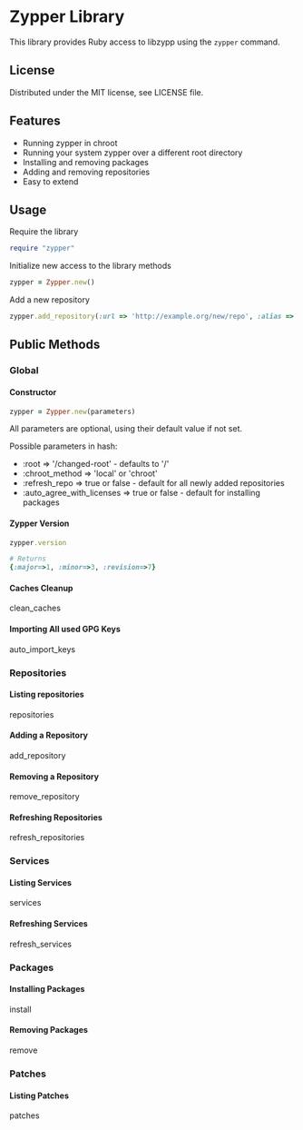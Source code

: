 # Zypper Library #

This library provides Ruby access to libzypp using the
`zypper` command.

## License ##

Distributed under the MIT license, see LICENSE file.

## Features ###

* Running zypper in chroot
* Running your system zypper over a different root directory
* Installing and removing packages
* Adding and removing repositories
* Easy to extend

## Usage ##

Require the library

```ruby
require "zypper"
```

Initialize new access to the library methods

```ruby
zypper = Zypper.new()
```

Add a new repository

```ruby
zypper.add_repository(:url => 'http://example.org/new/repo', :alias => 'Repo_at_Example_Org')
```

## Public Methods ##

### Global ###

#### Constructor ###

```ruby
zypper = Zypper.new(parameters)
```

All parameters are optional, using their default value if not set.

Possible parameters in hash:
* :root => '/changed-root' - defaults to '/'
* :chroot_method => 'local' or 'chroot'
* :refresh_repo => true or false - default for all newly added repositories
* :auto_agree_with_licenses => true or false - default for installing packages

#### Zypper Version ####

```ruby
zypper.version

# Returns
{:major=>1, :minor=>3, :revision=>7}
```

#### Caches Cleanup ####

clean_caches

#### Importing All used GPG Keys ####

auto_import_keys

### Repositories ###

#### Listing repositories ####

repositories

#### Adding a Repository ####

add_repository

#### Removing a Repository ####

remove_repository

#### Refreshing Repositories ####

refresh_repositories

### Services ###

#### Listing Services ####

services

#### Refreshing Services ####

refresh_services

### Packages ###

#### Installing Packages ####

install

#### Removing Packages ####

remove

### Patches ###

#### Listing Patches ####

patches

